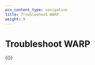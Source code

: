 ```yaml
---
pcx_content_type: navigation
title: Troubleshoot WARP
weight: 9
---
```


# Troubleshoot WARP

{{<directory-listing>}}